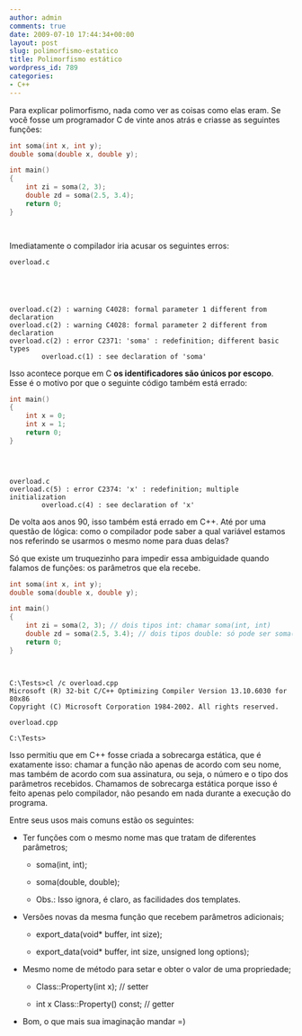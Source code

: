 ```yaml
---
author: admin
comments: true
date: 2009-07-10 17:44:34+00:00
layout: post
slug: polimorfismo-estatico
title: Polimorfismo estático
wordpress_id: 789
categories:
- C++
---
```


Para explicar polimorfismo, nada como ver as coisas como elas eram. Se você fosse um programador C de vinte anos atrás e criasse as seguintes funções:

```c
int soma(int x, int y);
double soma(double x, double y);

int main()
{
    int zi = soma(2, 3);
    double zd = soma(2.5, 3.4);
    return 0;
}

 

```


Imediatamente o compilador iria acusar os seguintes erros:




    
    overload.c




    
    overload.c(2) : warning C4028: formal parameter 1 different from declaration
    overload.c(2) : warning C4028: formal parameter 2 different from declaration
    overload.c(2) : error C2371: 'soma' : redefinition; different basic types
            overload.c(1) : see declaration of 'soma'



Isso acontece porque em C **os identificadores são únicos por escopo**. Esse é o motivo por que o seguinte código também está errado:

```c
int main()
{
    int x = 0;
    int x = 1;
    return 0;
}


 

```



    
    overload.c
    overload.c(5) : error C2374: 'x' : redefinition; multiple initialization
            overload.c(4) : see declaration of 'x'



De volta aos anos 90, isso também está errado em C++. Até por uma questão de lógica: como o compilador pode saber a qual variável estamos nos referindo se usarmos o mesmo nome para duas delas?

Só que existe um truquezinho para impedir essa ambiguidade quando falamos de funções: os parâmetros que ela recebe.

```cpp
int soma(int x, int y);
double soma(double x, double y);

int main()
{
    int zi = soma(2, 3); // dois tipos int: chamar soma(int, int)
    double zd = soma(2.5, 3.4); // dois tipos double: só pode ser soma(double, double)
    return 0;
}

 

```



    
    C:\Tests>cl /c overload.cpp
    Microsoft (R) 32-bit C/C++ Optimizing Compiler Version 13.10.6030 for 80x86
    Copyright (C) Microsoft Corporation 1984-2002. All rights reserved.
    
    overload.cpp
    
    C:\Tests>



Isso permitiu que em C++ fosse criada a sobrecarga estática, que é exatamente isso: chamar a função não apenas de acordo com seu nome, mas também de acordo com sua assinatura, ou seja, o número e o tipo dos parâmetros recebidos. Chamamos de sobrecarga estática porque isso é feito apenas pelo compilador, não pesando em nada durante a execução do programa.

Entre seus usos mais comuns estão os seguintes:




    
  * Ter funções com o mesmo nome mas que tratam de diferentes parâmetros;

    
    * soma(int, int);

    
    * soma(double, double);

    
    * Obs.: Isso ignora, é claro, as facilidades dos templates.




    
  * Versões novas da mesma função que recebem parâmetros adicionais;

    
    * export_data(void* buffer, int size);

    
    * export_data(void* buffer, int size, unsigned long options);




    
  * Mesmo nome de método para setar e obter o valor de uma propriedade;

    
    * Class::Property(int x); // setter

    
    * int x Class::Property() const; // getter




    
  * Bom, o que mais sua imaginação mandar =)


